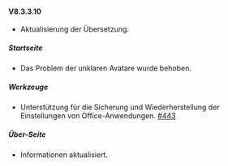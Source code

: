 #### V8.3.3.10

- Aktualisierung der Übersetzung.

##### Startseite

- Das Problem der unklaren Avatare wurde behoben.

##### Werkzeuge

- Unterstützung für die Sicherung und Wiederherstellung der Einstellungen von Office-Anwendungen. [#443](https://github.com/YerongAI/Office-Tool/issues/443)

##### Über-Seite

- Informationen aktualisiert.
